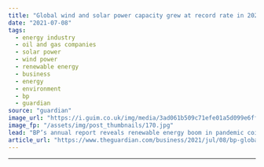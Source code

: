 ```yaml
---
title: "Global wind and solar power capacity grew at record rate in 2020"
date: "2021-07-08"
tags: 
  - energy industry
  - oil and gas companies
  - solar power
  - wind power
  - renewable energy
  - business
  - energy
  - environment
  - bp
  - guardian
source: "guardian"
image_url: "https://i.guim.co.uk/img/media/3ad061b509c71efe01a5d099e6ff5c8cc97adc29/0_215_3500_2100/master/3500.jpg?width=460&quality=85&auto=format&fit=max&s=2b43b637dab80cc5ef8af3386d8067fb"
image_fp: "/assets/img/post_thumbnails/170.jpg"
lead: "BP’s annual report reveals renewable energy boom in pandemic coincided with slump in demand for oilThe world’s wind and solar energy capacity grew at a record rate last year while the oil industry recorded its steepest slump in demand since the secon..."
article_url: "https://www.theguardian.com/business/2021/jul/08/bp-global-wind-and-solar-power-capacity-grew-at-record-rate-in-2020"
---
```


---
